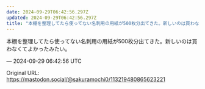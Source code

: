 ```yaml
---
date: 2024-09-29T06:42:56.297Z
updated: 2024-09-29T06:42:56.297Z
title: "本棚を整理してたら使ってない名刺用の用紙が500枚分出てきた。新しいのは買わなく[...]"
---
```


<p>本棚を整理してたら使ってない名刺用の用紙が500枚分出てきた。新しいのは買わなくてよかったみたい。</p>

&mdash; 2024-09-29 06:42:56 UTC

Original URL: https://mastodon.social/@sakuramochi0/113219480865623221
